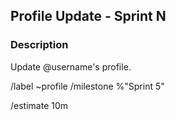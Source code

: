 <!-- Write sprint number next to Sprint -->
## Profile Update - Sprint N

### Description

<!-- Write your username -->
Update @username's profile.


/label ~profile
/milestone %"Sprint 5"

<!--- /estimate time_spent -->
/estimate 10m
